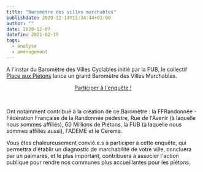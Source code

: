 ```yaml
---
title: "Baromètre des villes marchables"
publishdate: 2020-12-14T11:34:44+01:00
author: ""
date: 2020-12-07
datefin: 2021-02-15
tags:
  - analyse
  - aménagement
---
```


A l'instar du Baromètre des Villes Cyclables initié par la FUB, le collectif 
[Place aux Piétons] lance un grand Baromètre des Villes Marchables.
<div style="text-align:center">
<a href="https://ffrp.sphinxonline.net/surveyserver/s/placeauxpietons/baro_villes_pietonnes/placeauxpietons.htm" target="_blank" class="pure-button pure-button-primary">Participer à l'enquête !</a>
<p>&nbsp;</p>
</div>

<!--more-->

Ont notamment contribué à la création de ce Baromètre : la FFRandonnée - 
Fédération Française de la Randonnée pédestre, Rue de l'Avenir (à 
laquelle nous sommes affiliés), 60 Millions de Piétons, la FUB (à laquelle 
nous sommes affiliés aussi), l'ADEME et le Cerema.

Vous êtes chaleureusement convié.e.s à participer à cette enquête, qui permettra 
d'établir un diagnostic de marchabilité de votre ville, concluera par un 
palmarès, et le plus important, contribuera à associer l'action publique pour 
rendre nos communes plus accueillantes pour les piétons.


[Place aux Piétons]: http://placeauxpietons.fr/
